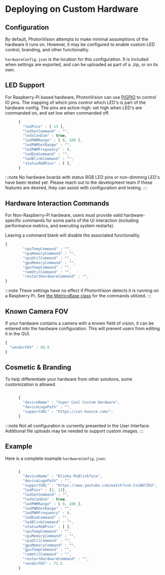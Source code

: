 # Deploying on Custom Hardware

## Configuration

By default, PhotonVision attempts to make minimal assumptions of the hardware it runs on. However, it may be configured to enable custom LED control, branding, and other functionality.

`hardwareConfig.json` is the location for this configuration. It is included when settings are exported, and can be uploaded as part of a .zip, or on its own.

## LED Support

For Raspberry-Pi based hardware, PhotonVision can use [PiGPIO](https://abyz.me.uk/rpi/pigpio/) to control IO pins. The mapping of which pins control which LED's is part of the hardware config. The pins are active-high: set high when LED's are commanded on, and set low when commanded off.

```js
      {
        "ledPins" : [ 13 ],
        "ledSetCommand" : "",
        "ledsCanDim" : true,
        "ledPWMRange" : [ 0, 100 ],
        "ledPWMSetRange" : "",
        "ledPWMFrequency" : 0,
        "ledDimCommand" : "",
        "ledBlinkCommand" : "",
        "statusRGBPins" : [ ],
      }
```

:::note
No hardware boards with status RGB LED pins or non-dimming LED's have been tested yet. Please reach out to the development team if these features are desired, they can assist with configuration and testing.
:::

## Hardware Interaction Commands

For Non-Raspberry-Pi hardware, users must provide valid hardware-specific commands for some parts of the UI interaction (including performance metrics, and executing system restarts).

Leaving a command blank will disable the associated functionality.

```js      
{
        "cpuTempCommand" : "",
        "cpuMemoryCommand" : "",
        "cpuUtilCommand" : "",
        "gpuMemoryCommand" : "",
        "gpuTempCommand" : "",
        "ramUtilCommand" : "",
        "restartHardwareCommand" : "",
}
```

:::note
These settings have no effect if PhotonVision detects it is running on a Raspberry Pi. See [the MetricsBase class](https://github.com/PhotonVision/photonvision/blob/dbd631da61b7c86b70fa6574c2565ad57d80a91a/photon-core/src/main/java/org/photonvision/common/hardware/metrics/MetricsBase.java) for the commands utilized.
:::

## Known Camera FOV

If your hardware contains a camera with a known field of vision, it can be entered into the hardware configuration. This will prevent users from editing it in the GUI.

```js
{
  "vendorFOV" : 98.9
}
```

## Cosmetic & Branding

To help differentiate your hardware from other solutions, some customization is allowed.

```js

      {
        "deviceName" : "Super Cool Custom Hardware",
        "deviceLogoPath" : "",
        "supportURL" : "https://cat-bounce.com/",
      }
```

:::note
Not all configuration is currently presented in the User Interface. Additional file uploads may be needed to support custom images.
:::

## Example

Here is a complete example `hardwareConfig.json`:

```js

      {
        "deviceName" : "Blinky McBlinkface",
        "deviceLogoPath" : "",
        "supportURL" : "https://www.youtube.com/watch?v=b-CvLWbfZhU",
        "ledPins" : [2, 13],
        "ledSetCommand" : "",
        "ledsCanDim" : true,
        "ledPWMRange" : [ 0, 100 ],
        "ledPWMSetRange" : "",
        "ledPWMFrequency" : 0,
        "ledDimCommand" : "",
        "ledBlinkCommand" : "",
        "statusRGBPins" : [ ],
        "cpuTempCommand" : "",
        "cpuMemoryCommand" : "",
        "cpuUtilCommand" : "",
        "gpuMemoryCommand" : "",
        "gpuTempCommand" : "",
        "ramUtilCommand" : "",
        "restartHardwareCommand" : "",
        "vendorFOV" : 72.5
      }
```

